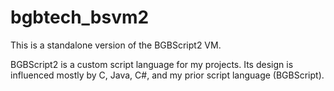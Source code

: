 # bgbtech_bsvm2

This is a standalone version of the BGBScript2 VM.

BGBScript2 is a custom script language for my projects.
Its design is influenced mostly by C, Java, C#, and my prior script language (BGBScript).
